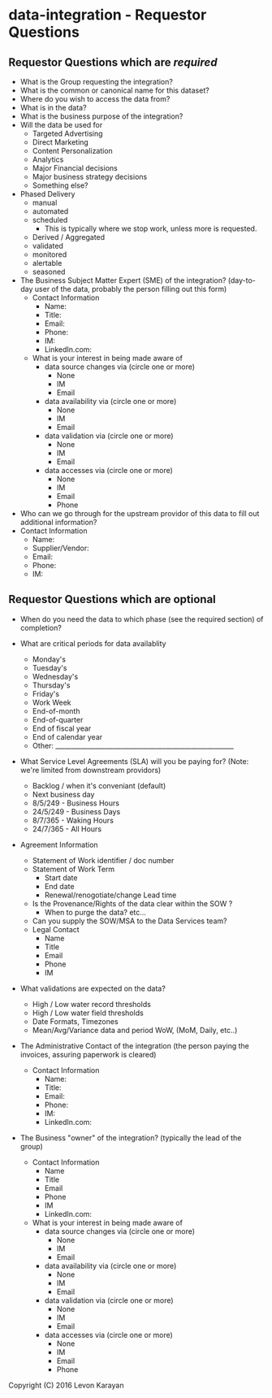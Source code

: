 # data-integration - Requestor Questions

## Requestor Questions which are *required*

 * What is the Group requesting the integration?
 * What is the common or canonical name for this dataset?
 * Where do you wish to access the data from?
 * What is in the data?
 * What is the business purpose of the integration?
 * Will the data be used for
   * Targeted Advertising
   * Direct Marketing
   * Content Personalization
   * Analytics
   * Major Financial decisions
   * Major business strategy decisions
   * Something else?
 * Phased Delivery
   * manual
   * automated
   * scheduled
     * This is typically where we stop work, unless more is requested.
   * Derived / Aggregated
   * validated
   * monitored
   * alertable
   * seasoned
 * The Business Subject Matter Expert (SME) of the integration? (day-to-day user of the data, probably the person filling out this form)
   * Contact Information
     * Name:
     * Title:
     * Email:
     * Phone:
     * IM:
     * LinkedIn.com:
   * What is your interest in being made aware of
     * data source changes via  (circle one or more)
       * None
       * IM
       * Email
     * data availability via  (circle one or more)
       * None
       * IM
       * Email
     * data validation via  (circle one or more)
       * None
       * IM
       * Email
     * data accesses via  (circle one or more)
       * None
       * IM
       * Email
       * Phone
  * Who can we go through for the upstream providor of this data to fill out additional information?
   * Contact Information
     * Name:
     * Supplier/Vendor:
     * Email:
     * Phone:
     * IM:


## Requestor Questions which are optional

 * When do you need the data to which phase (see the required section) of completion?
 * What are critical periods for data availablity
   * Monday's 
   * Tuesday's
   * Wednesday's
   * Thursday's
   * Friday's
   * Work Week
   * End-of-month
   * End-of-quarter
   * End of fiscal year
   * End of calendar year
   * Other: _______________________________________________________

 * What Service Level Agreements (SLA) will you be paying for? (Note: we're limited from downstream providors)
   * Backlog / when it's conveniant (default)
   * Next business day
   * 8/5/249 - Business Hours
   * 24/5/249 - Business Days
   * 8/7/365 - Waking Hours
   * 24/7/365 - All Hours
 * Agreement Information
   * Statement of Work identifier / doc number
   * Statement of Work Term
     * Start date
     * End date
     * Renewal/renogotiate/change Lead time
   * Is the Provenance/Rights of the data clear within the SOW ?
     * When to purge the data? etc...
   * Can you supply the SOW/MSA to the Data Services team?
   * Legal Contact
     * Name
     * Title
     * Email
     * Phone
     * IM
* What validations are expected on the data?
  * High / Low water record thresholds
  * High / Low water field thresholds
  * Date Formats, Timezones
  * Mean/Avg/Variance data and period WoW, (MoM, Daily, etc..)
* The Administrative Contact of the integration (the person paying the invoices, assuring paperwork is cleared)
  * Contact Information
    * Name:
    * Title:
    * Email:
    * Phone:
    * IM:
    * LinkedIn.com:
 * The Business "owner" of the integration? (typically the lead of the group)
   * Contact Information
     * Name
     * Title
     * Email
     * Phone
     * IM
     * LinkedIn.com:
   * What is your interest in being made aware of
     * data source changes via (circle one or more)
       * None
       * IM
       * Email
     * data availability via (circle one or more)
       * None
       * IM
       * Email
     * data validation via (circle one or more)
       * None
       * IM
       * Email
     * data accesses via  (circle one or more)
       * None
       * IM
       * Email
       * Phone


Copyright (C) 2016 Levon Karayan
